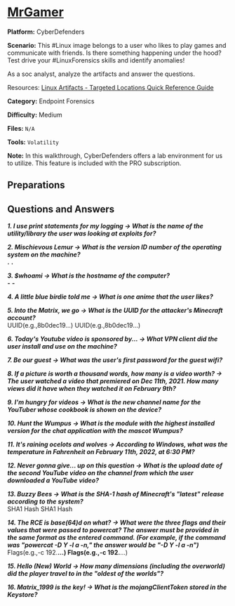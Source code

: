 # <a href="https://cyberdefenders.org/blueteam-ctf-challenges/mrgamer/">MrGamer</a>

**Platform:** CyberDefenders

**Scenario:** This #Linux image belongs to a user who likes to play games and communicate with friends. Is there something happening under the hood? Test drive your #LinuxForensics skills and identify anomalies!

As a soc analyst, analyze the artifacts and answer the questions.

Resources: [Linux Artifacts - Targeted Locations Quick Reference Guide](https://www.magnetforensics.com/resources/targeted-locations-quick-reference-guide-for-linux-artifacts/)

**Category:** Endpoint Forensics

**Difficulty:** Medium

**Files:** `N/A`

**Tools:** `Volatility` 

**Note:** In this walkthrough, CyberDefenders offers a lab environment for us to utilize. This feature is included with the PRO subscription.

## **Preparations** 
  
## **Questions and Answers**

***1. I use print statements for my logging -> What is the name of the utility/library the user was looking at exploits for?***  

***2. Mischievous Lemur -> What is the version ID number of the operating system on the machine?***  
**.** **.**  

***3. $whoami -> What is the hostname of the computer?***  
******-****** ******-******  

***4. A little blue birdie told me -> What is one anime that the user likes?***  

***5. Into the Matrix, we go -> What is the UUID for the attacker's Minecraft account?***  
UUID(e.g.,8b0dec19...) UUID(e.g.,8b0dec19...)  

***6. Today's Youtube video is sponsored by... -> What VPN client did the user install and use on the machine?***  

***7. Be our guest -> What was the user's first password for the guest wifi?***  

***8. If a picture is worth a thousand words, how many is a video worth? -> The user watched a video that premiered on Dec 11th, 2021. How many views did it have when they watched it on February 9th?***  

***9. I'm hungry for videos -> What is the new channel name for the YouTuber whose cookbook is shown on the device?***  

***10. Hunt the Wumpus -> What is the module with the highest installed version for the chat application with the mascot Wumpus?***  

***11. It's raining ocelots and wolves -> According to Windows, what was the temperature in Fahrenheit on February 11th, 2022, at 6:30 PM?***  

***12. Never gonna give... up on this question -> What is the upload date of the second YouTube video on the channel from which the user downloaded a YouTube video?***  

***13. Buzzy Bees -> What is the SHA-1 hash of Minecraft's "latest" release according to the system?***  
SHA1 Hash SHA1 Hash  

***14. The RCE is base(64)d on what? -> What were the three flags and their values that were passed to powercat? The answer must be provided in the same format as the entered command. (For example, if the command was "powercat -D Y -l a -n," the answer would be "-D Y -l a -n")***  
Flags(e.g.,-c 192.**...) Flags(e.g.,-c 192.**...)  

***15. Hello (New) World -> How many dimensions (including the overworld) did the player travel to in the "oldest of the worlds"?***  

***16. Matrix_1999 is the key! -> What is the mojangClientToken stored in the Keystore?***  
